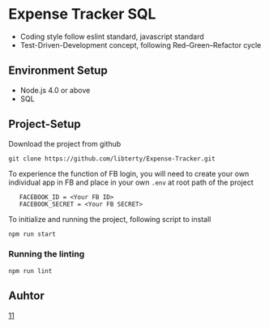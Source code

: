 # Expense Tracker SQL

- Coding style follow eslint standard, javascript standard
- Test-Driven-Development concept, following Red–Green–Refactor cycle

## Environment Setup
- Node.js 4.0 or above
- SQL

## Project-Setup

Download the project from github
```
git clone https://github.com/libterty/Expense-Tracker.git
```

To experience the function of FB login, you will need to create your own individual app in FB and place in your own `.env` at root path of the project

```
   FACEBOOK_ID = <Your FB ID>
   FACEBOOK_SECRET = <Your FB SECRET>
```


To initialize and running the project, following script to install
```
npm run start
```

### Running the linting
```
npm run lint
```

## Auhtor
[11](https://github.com/libterty)

